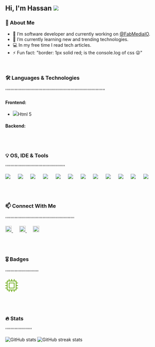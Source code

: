 ## Hi, I'm Hassan <img src="https://github.com/TheDudeThatCode/TheDudeThatCode/raw/master/Assets/Hi.gif"  height="30" />

### 🚀 About Me

- 🔭 I’m software developer and currently working on [@FabMediaIO](https://github.com/FabMediaIO "@FabMediaIO").
- 🌱 I’m currently learning new and trending technologies.
- 💻 In my free time I read tech articles.
- ⚡ Fun fact: "border: 1px solid red; is the console.log of css 😜"

<br/>

### 🛠️ Languages & Technologies
'''''''''''''''''''''''''''''''''''''''''''''''''''''''''''''''''''''''''''

#### Frontend:

- <img src="https://cdn.jsdelivr.net/gh/devicons/devicon/icons/html5/html5-original-wordmark.svg" height="25" />Html 5


#### Backend:

<br/><br/>

### 💡 OS, IDE & Tools
'''''''''''''''''''''''''''''''''''''''''''''

<img src="https://cdn.jsdelivr.net/gh/devicons/devicon/icons/git/git-original.svg" height="35" />
<span>&nbsp;&nbsp;&nbsp;&nbsp;</span>
<img src="https://cdn.jsdelivr.net/gh/devicons/devicon/icons/github/github-original.svg" height="35" />
<span>&nbsp;&nbsp;&nbsp;&nbsp;</span>
<img src="https://cdn.jsdelivr.net/gh/devicons/devicon/icons/gitlab/gitlab-original.svg" height="35" />
<span>&nbsp;&nbsp;&nbsp;&nbsp;</span>
<img src="https://cdn.jsdelivr.net/gh/devicons/devicon/icons/npm/npm-original-wordmark.svg" height="35" />
<span>&nbsp;&nbsp;&nbsp;&nbsp;</span>
<img src="https://user-images.githubusercontent.com/77392509/175299375-aeec681c-da73-4abf-991c-383b1197f317.svg" height="35" />
<span>&nbsp;&nbsp;&nbsp;&nbsp;</span>
<img src="https://cdn.jsdelivr.net/gh/devicons/devicon/icons/grunt/grunt-original.svg" height="35" />
<span>&nbsp;&nbsp;&nbsp;&nbsp;</span>
<img src="https://cdn.jsdelivr.net/gh/devicons/devicon/icons/gulp/gulp-plain.svg" height="35" />
<span>&nbsp;&nbsp;&nbsp;&nbsp;</span>
<img src="https://cdn.jsdelivr.net/gh/devicons/devicon/icons/webpack/webpack-original.svg" height="35" />
<span>&nbsp;&nbsp;&nbsp;&nbsp;</span>
<img src="https://cdn.jsdelivr.net/gh/devicons/devicon/icons/vscode/vscode-original.svg" height="35" />
<span>&nbsp;&nbsp;&nbsp;&nbsp;</span>
<img src="https://user-images.githubusercontent.com/77392509/175297641-7351f703-f874-4d26-bc23-496d57c641d8.png" height="35" />
<span>&nbsp;&nbsp;&nbsp;&nbsp;</span>
<img src="https://cdn.jsdelivr.net/gh/devicons/devicon/icons/windows8/windows8-original.svg" height="35" />
<span>&nbsp;&nbsp;&nbsp;&nbsp;</span>
<img src="https://cdn.jsdelivr.net/gh/devicons/devicon/icons/linux/linux-original.svg" height="35" />
<span>&nbsp;&nbsp;&nbsp;&nbsp;</span>

<br/><br/>

### 📫 Connect With Me
''''''''''''''''''''''''''''''''''''''''''''''''''''

<a href='https://twitter.com/hassankhan_wise' target="_blank">
  <img src="https://cdn.jsdelivr.net/gh/devicons/devicon/icons/twitter/twitter-original.svg" width='20' height='20' />
</a>
<span>&nbsp;&nbsp;&nbsp;&nbsp;</span>
<a href='https://www.linkedin.com/in/hassankhan-wise' target="_blank">
  <img src="https://cdn.jsdelivr.net/gh/devicons/devicon/icons/linkedin/linkedin-original.svg" width='20' height='20' />          
</a>
<span>&nbsp;&nbsp;&nbsp;&nbsp;</span>
<a href='mailto:hassankhan.infinitewise@gmail.com' target="_blank">
  <img src="https://user-images.githubusercontent.com/77392509/175285808-6139a7b7-5db9-4c47-9cc3-06d13178af08.png" width='20' height='20' />   
</a>

<br/><br/>

### 🎖️ Badges
'''''''''''''''''''''''''

<a href='https://docs.github.com/en/developers'>
  <img src='https://raw.githubusercontent.com/acervenky/animated-github-badges/master/assets/devbadge.gif' width='40' height='40'>
</a>

<br/><br/>

### 🔥 Stats
''''''''''''''''''''
<br/>

![GitHub stats](https://github-readme-stats.vercel.app/api?username=hassankhan-wise&show_icons=true) ![GitHub streak stats](https://github-readme-streak-stats.herokuapp.com/?user=hassankhan-wise)
